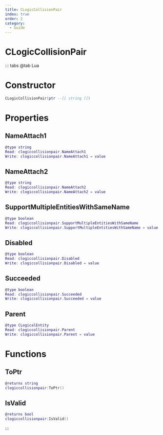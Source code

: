 ```yaml
---
title: CLogicCollisionPair
index: true
order: 2
category:
  - Guide
---
```


# CLogicCollisionPair

::: tabs
@tab Lua
# Constructor
```lua
CLogicCollisionPair(ptr --[[ string ]])
```
# Properties
## NameAttach1 
```lua
@type string
Read: clogiccollisionpair.NameAttach1
Write: clogiccollisionpair.NameAttach1 = value
```
## NameAttach2 
```lua
@type string
Read: clogiccollisionpair.NameAttach2
Write: clogiccollisionpair.NameAttach2 = value
```
## SupportMultipleEntitiesWithSameName 
```lua
@type boolean
Read: clogiccollisionpair.SupportMultipleEntitiesWithSameName
Write: clogiccollisionpair.SupportMultipleEntitiesWithSameName = value
```
## Disabled 
```lua
@type boolean
Read: clogiccollisionpair.Disabled
Write: clogiccollisionpair.Disabled = value
```
## Succeeded 
```lua
@type boolean
Read: clogiccollisionpair.Succeeded
Write: clogiccollisionpair.Succeeded = value
```
## Parent 
```lua
@type CLogicalEntity
Read: clogiccollisionpair.Parent
Write: clogiccollisionpair.Parent = value
```
# Functions
## ToPtr
```lua
@returns string
clogiccollisionpair:ToPtr()
```
## IsValid
```lua
@returns bool
clogiccollisionpair:IsValid()
```

:::